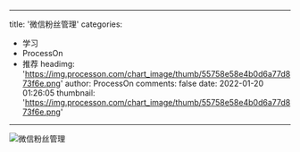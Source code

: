 
---
title: '微信粉丝管理'
categories: 
 - 学习
 - ProcessOn
 - 推荐
headimg: 'https://img.processon.com/chart_image/thumb/55758e58e4b0d6a77d873f6e.png'
author: ProcessOn
comments: false
date: 2022-01-20 01:26:05
thumbnail: 'https://img.processon.com/chart_image/thumb/55758e58e4b0d6a77d873f6e.png'
---

<div>   
<img class="thumb" alt="微信粉丝管理" src="https://img.processon.com/chart_image/thumb/55758e58e4b0d6a77d873f6e.png" referrerpolicy="no-referrer">
<p></p>  
</div>
            